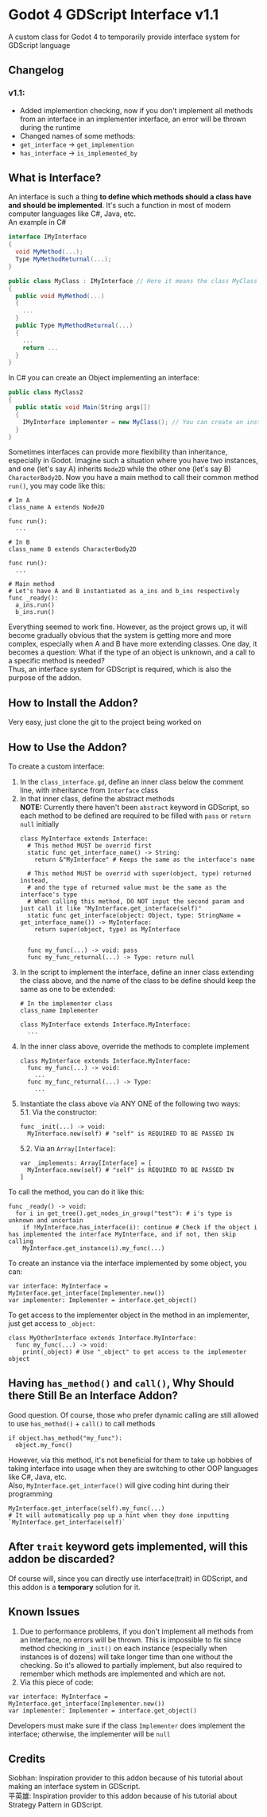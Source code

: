 # Godot 4 GDScript Interface v1.1
A custom class for Godot 4 to temporarily provide interface system for GDScript language

## Changelog
### v1.1:  
* Added implemention checking, now if you don't implement all methods from an interface in an implementer interface, an error will be thrown during the runtime
* Changed names of some methods:
*   `get_interface` -> `get_implemention`
*   `has_interface` -> `is_implemented_by`

## What is Interface?
An interface is such a thing **to define which methods should a class have and should be implemented**. It's such a function in most of modern computer languages like C#, Java, etc.  
An example in C#
```C#
interface IMyInterface
{
  void MyMethod(...);
  Type MyMethodReturnal(...);
}

public class MyClass : IMyInterface // Here it means the class MyClass implements an interface called IMyInterface
{
  public void MyMethod(...)
  {
    ...
  }
  public Type MyMethodReturnal(...)
  {
    ...
    return ...
  }
}
```
In C# you can create an Object implementing an interface:  
```C#
public class MyClass2
{
  public static void Main(String args[])
  {
    IMyInterface implementer = new MyClass(); // You can create an instance via its interface implemented
  }
}
```
Sometimes interfaces can provide more flexibility than inheritance, especially in Godot. Imagine such a situation where you have two instances, and one (let's say A) inherits `Node2D` while the other one (let's say B) `CharacterBody2D`. Now you have a main method to call their common method `run()`, you may code like this:  
```GDScript
# In A
class_name A extends Node2D

func run():
  ...

# In B
class_name B extends CharacterBody2D

func run():
  ...

# Main method
# Let's have A and B instantiated as a_ins and b_ins respectively
func _ready():
  a_ins.run()
  b_ins.run()
```
Everything seemed to work fine. However, as the project grows up, it will become gradually obvious that the system is getting more and more complex, especially when A and B have more extending classes. One day, it becomes a question: What if the type of an object is unknown, and a call to a specific method is needed?  
Thus, an interface system for GDScript is required, which is also the purpose of the addon.

## How to Install the Addon?
Very easy, just clone the git to the project being worked on  

## How to Use the Addon?
To create a custom interface:  
  1. In the `class_interface.gd`, define an inner class below the comment line, with inheritance from `Interface` class
  2. In that inner class, define the abstract methods  
      **NOTE:** Currently there haven't been `abstract` keyword in GDScript, so each method to be defined are required to be filled with `pass` or `return null` initially
     ```GDScript
     class MyInterface extends Interface:
       # This method MUST be overrid first
       static func get_interface_name() -> String:
         return &"MyInterface" # Keeps the same as the interface's name

       # This method MUST be overrid with super(object, type) returned instead,
       # and the type of returned value must be the same as the interface's type
       # When calling this method, DO NOT input the second param and just call it like "MyInterface.get_interface(self)"
       static func get_interface(object: Object, type: StringName = get_interface_name()) -> MyInterface:
         return super(object, type) as MyInterface


       func my_func(...) -> void: pass
       func my_func_returnal(...) -> Type: return null
     ```
  3. In the script to implement the interface, define an inner class extending the class above, and the name of the class to be define should keep the same as one to be extended:
     ```GDScript
     # In the implementer class
     class_name Implementer
     
     class MyInterface extends Interface.MyInterface:
       ...
     ```
  4. In the inner class above, override the methods to complete implement
     ```GDSCript
     class MyInterface extends Interface.MyInterface:
       func my_func(...) -> void:
         ...
       func my_func_returnal(...) -> Type:
         ...
     ```
  5. Instantiate the class above via ANY ONE of the following two ways:  
     5.1. Via the constructor:  
     ```GDScript
     func _init(...) -> void:
       MyInterface.new(self) # "self" is REQUIRED TO BE PASSED IN
     ```
     5.2. Via an `Array[Interface]`:  
     ```GDScript
     var _implements: Array[Interface] = [
       MyInterface.new(self) # "self" is REQUIRED TO BE PASSED IN
     ]
     ```

To call the method, you can do it like this:  
```GDScript
func _ready() -> void:
  for i in get_tree().get_nodes_in_group("test"): # i's type is unknown and uncertain
    if !MyInterface.has_interface(i): continue # Check if the object i has implemented the interface MyInterface, and if not, then skip calling
    MyInterface.get_instance(i).my_func(...)
```

To create an instance via the interface implemented by some object, you can:  
```GDScript
var interface: MyInterface = MyInterface.get_interface(Implementer.new())
var implementer: Implementer = interface.get_object()
```

To get access to the implementer object in the method in an implementer, just get access to `_object`:
```GDScript
class MyOtherInterface extends Interface.MyInterface:
  func my_func(...) -> void:
    print(_object) # Use "_object" to get access to the implementer object
```

## Having `has_method()` and `call()`, Why Should there Still Be an Interface Addon?
Good question. Of course, those who prefer dynamic calling are still allowed to use `has_method()` + `call()` to call methods
```GDScript
if object.has_method("my_func"):
  object.my_func()
```
However, via this method, it's not beneficial for them to take up hobbies of taking interface into usage when they are switching to other OOP languages like C#, Java, etc.  
Also, `MyInterface.get_interface()` will give coding hint during their programming
```GDScript
MyInterface.get_interface(self).my_func(...)
# It will automatically pop up a hint when they done inputting `MyInterface.get_interface(self)`
```

## After `trait` keyword gets implemented, will this addon be discarded?
Of course will, since you can directly use interface(trait) in GDScript, and this addon is a **temporary** solution for it.


## Known Issues
  1. Due to performance problems, if you don't implement all methods from an interface, no errors will be thrown. This is impossible to fix since method checking in `_init()` on each instance (especially when instances is of dozens) will take longer time than one without the checking. So it's allowed to partially implement, but also required to remember which methods are implemented and which are not.
  2. Via this piece of code:  
  ```GDScript
  var interface: MyInterface = MyInterface.get_interface(Implementer.new())
  var implementer: Implementer = interface.get_object()
  ```
  Developers must make sure if the class `Implementer` does implement the interface; otherwise, the implementer will be `null`


## Credits
Siobhan: Inspiration provider to this addon because of his tutorial about making an interface system in GDScript.  
平英雄: Inspiration provider to this addon because of his tutorial about Strategy Pattern in GDScript.
